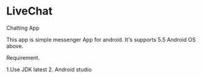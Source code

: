 # LiveChat
Chatting App

This app is simple messenger App for android.
It's supports 5.5 Android OS above.

Requirement.

1.Use JDK latest
2. Android studio
